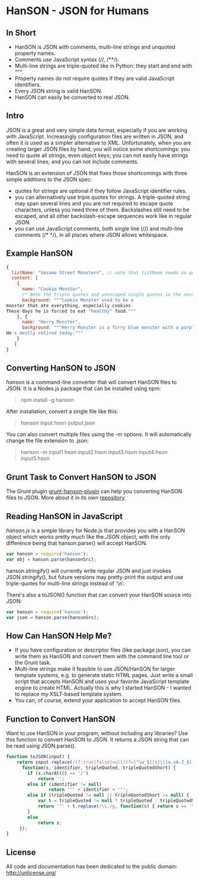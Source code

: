 HanSON - JSON for Humans
========================

In Short
---------
* HanSON is JSON with comments, multi-line strings and unquoted property names.
* Comments use JavaScript syntax (//, /**/).
* Multi-line strings are triple-quoted like in Python: they start and end with """.
* Property names do not require quotes if they are valid JavaScript identifiers.
* Every JSON string is valid HanSON.
* HanSON can easily be converted to real JSON. 



Intro
------
JSON is a great and very simple data format, especially if you are working with JavaScript. Increasingly configuration 
files are written in JSON, and often it is used as a simpler alternative to XML. Unfortunately, when you are creating
larger JSON files by hand, you will notice some shortcomings: you need to quote all strings, even object keys; 
you can not easily have strings with several lines; and you can not include comments. 

HanSON is an extension of JSON that fixes those shortcomings with three simple additions to the JSON spec:
* quotes for strings are optional if they follow JavaScript identifier rules.
* you can alternatively use triple quotes for strings. A triple-quoted string may span several lines
  and you are not required to escape quote characters, unless you need three of them. Backslashes still
  need to be escaped, and all other backslash-escape sequences work like in regular JSON.
* you can use JavaScript comments, both single line (//) and multi-line comments (/* */), in all places where JSON allows whitespace. 
  
  
  
Example HanSON
---------------
```js
{
  listName: "Sesame Street Monsters", // note that listName needs no quotes
  content: [
    {
      name: "Cookie Monster",
      /* Note the triple quotes and unescaped single quotes in the next string */
      background: """Cookie Monster used to be a
monster that ate everything, especially cookies.
These days he is forced to eat "healthy" food."""
    }, {
      name: "Herry Monster",
      background: """Herry Monster is a furry blue monster with a purple nose.
He's mostly retired today."""
    }
   ]
}
```
  
  
Converting HanSON to JSON
----------------------------
*hanson* is a command-line converter that will convert HanSON files to JSON. 
It is a Nodes.js package that can be installed using npm:
> npm install -g hanson

After installation, convert a single file like this:
> hanson input.hson output.json

You can also convert multiple files using the -m options. It will automatically change the file extension to .json:
> hanson -m input1.hson input2.hson input3.hson input4.hson input5.hson



Grunt Task to Convert HanSON to JSON
--------------------------------------

The Grunt plugin <a href="https://github.com/timjansen/grunt-hanson-plugin">grunt-hanson-plugin</a> can help you converting 
HanSON files to JSON. More about it in its own <a href="https://github.com/timjansen/grunt-hanson-plugin">repository</a>.


Reading HanSON in JavaScript
-------------------------------
*hanson.js* is a simple library for Node.js that provides you with a HanSON object which works pretty much like the *JSON*
object, with the only difference being that hanson.parse() will accept HanSON.

```js
var hanson = require('hanson');
var obj = hanson.parse(hansonSrc);
```
 
hanson.stringify() will currently write regular JSON and just invokes JSON.stringify(), but future versions may pretty-print 
the output and use triple-quotes for multi-line strings instead of '\n'.

There's also a toJSON() function that can convert your HanSON source into JSON:
```js
var hanson = require('hanson');
var json = hanson.parse(hansonSrc);
```



How Can HanSON Help Me?
--------------------------
* If you have configuration or descriptor files (like package.json), you can write them as HanSON and convert them 
  with the command line tool or the Grunt task.
* Multi-line strings make it feasible to use JSON/HanSON for larger template systems, e.g. to generate static HTML pages. 
  Just write a small script that accepts HanSON and uses your favorite JavaScript template engine to create HTML.
  Actually this is why I started HanSON - I wanted to replace my XSLT-based template system.
* You can, of course, extend your application to accept HanSON files.



Function to Convert HanSON
----------------------------
Want to use HanSON in your program, without including any libraries? Use this function to convert
HanSON to JSON. It returns a JSON string that can be read using JSON.parse().

```js
function toJSON(input) {
	return input.replace(/(?:true|false|null)(?=[^\w_$]|$)|([a-zA-Z_$][\w_$]*)|"""([^]*?(?:\\"""|[^"]""|[^"]"|\\\\|[^\\"]))"""|"""("?"?)"""|"(?:\\.|[^"])*"|\/\*[^]*?\*\/|\/\/.*\n?/g, 
	  function(s, identifier, tripleQuoted, tripleQuotedShort) {
		if (s.charAt(0) == '/')
			return '';
		else if (identifier != null)
				return '"' + identifier + '"';
		else if (tripleQuoted != null || tripleQuotedShort != null) {
			var t = tripleQuoted != null ? tripleQuoted : tripleQuotedShort;
			return '"' + t.replace(/\\./g, function(s) { return s == '\\"' ? '"' : s; }).replace(/\n/g, '\\n').replace(/"/g, '\\"') + '"';
		}
		else 
			return s;
	 });
}
```


License
--------
All code and documentation has been dedicated to the public domain:
http://unlicense.org/






  